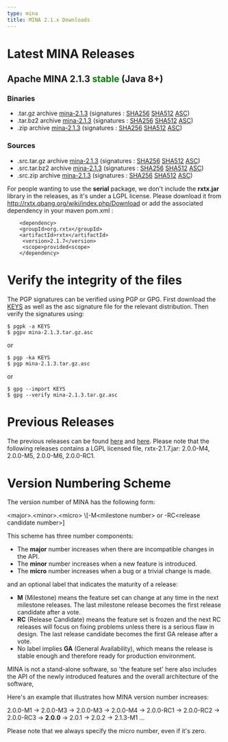 ```yaml
---
type: mina
title: MINA 2.1.x Downloads
---
```


# Latest MINA Releases

## Apache MINA 2.1.3 <font color="green">stable</font> (Java 8+)

### Binaries

* .tar.gz archive [mina-2.1.3](https://www.apache.org/dyn/closer.lua/mina/mina/2.1.3/apache-mina-2.1.3-bin.tar.gz) (signatures : [SHA256](https://www.apache.org/dist/mina/mina/2.1.3/apache-mina-2.1.3-bin.tar.gz.sha256) [SHA512](https://www.apache.org/dist/mina/mina/2.1.3/apache-mina-2.1.3-bin.tar.gz.sha512) [ASC](https://www.apache.org/dist/mina/mina/2.1.3/apache-mina-2.1.3-bin.tar.gz.asc))
* .tar.bz2 archive [mina-2.1.3](https://www.apache.org/dyn/closer.lua/mina/mina/2.1.3/apache-mina-2.1.3-bin.tar.bz2) (signatures : [SHA256](https://www.apache.org/dist/mina/mina/2.1.3/apache-mina-2.1.3-bin.tar.bz2.sha256) [SHA512](https://www.apache.org/dist/mina/mina/2.1.3/apache-mina-2.1.3-bin.tar.bz2.sha512) [ASC](https://www.apache.org/dist/mina/mina/2.1.3/apache-mina-2.1.3-bin.tar.bz2.asc))
* .zip archive [mina-2.1.3](https://www.apache.org/dyn/closer.lua/mina/mina/2.1.3/apache-mina-2.1.3-bin.zip) (signatures : [SHA256](https://www.apache.org/dist/mina/mina/2.1.3/apache-mina-2.1.3-bin.zip.sha256) [SHA512](https://www.apache.org/dist/mina/mina/2.1.3/apache-mina-2.1.3-bin.zip.sha512) [ASC](https://www.apache.org/dist/mina/mina/2.1.3/apache-mina-2.1.3-bin.zip.asc))

### Sources

* .src.tar.gz archive [mina-2.1.3](https://www.apache.org/dyn/closer.lua/mina/mina/2.1.3/apache-mina-2.1.3-src.tar.gz) (signatures : [SHA256](https://www.apache.org/dist/mina/mina/2.1.3/apache-mina-2.1.3-src.tar.gz.sha256) [SHA512](https://www.apache.org/dist/mina/mina/2.1.3/apache-mina-2.1.3-src.tar.gz.sha512) [ASC](https://www.apache.org/dist/mina/mina/2.1.3/apache-mina-2.1.3-src.tar.gz.asc))
* .src.tar.bz2 archive [mina-2.1.3](https://www.apache.org/dyn/closer.lua/mina/mina/2.1.3/apache-mina-2.1.3-src.tar.bz2) (signatures : [SHA256](https://www.apache.org/dist/mina/mina/2.1.3/apache-mina-2.1.3-src.tar.bz2.sha256) [SHA512](https://www.apache.org/dist/mina/mina/2.1.3/apache-mina-2.1.3-src.tar.bz2.sha512) [ASC](https://www.apache.org/dist/mina/mina/2.1.3/apache-mina-2.1.3-src.tar.bz2.asc))
* .src.zip archive [mina-2.1.3](https://www.apache.org/dyn/closer.lua/mina/mina/2.1.3/apache-mina-2.1.3-src.zip) (signatures : [SHA256](https://www.apache.org/dist/mina/mina/2.1.3/apache-mina-2.1.3-src.zip.sha256) [SHA512](https://www.apache.org/dist/mina/mina/2.1.3/apache-mina-2.1.3-src.zip.sha512) [ASC](https://www.apache.org/dist/mina/mina/2.1.3/apache-mina-2.1.3-src.zip.asc))

<div class="note" markdown="1">
    For people wanting to use the <strong>serial</strong> package, we don't include the <strong>rxtx.jar</strong> library in the releases, as it's under a LGPL license. Please download it from <a href="http://rxtx.qbang.org/wiki/index.php/Download" class="external-link" rel="nofollow">http://rxtx.qbang.org/wiki/index.php/Download</a> or add the associated dependency in your maven pom.xml :

        <dependency>
        <groupId>org.rxtx</groupId>
        <artifactId>rxtx</artifactId>
         <version>2.1.7</version>
         <scope>provided<scope>
        </dependency>
</div>

# Verify the integrity of the files

The PGP signatures can be verified using PGP or GPG. First download the [KEYS](https://www.apache.org/dist/mina/KEYS) as well as the asc signature file for the relevant distribution. Then verify the signatures using:

    $ pgpk -a KEYS
    $ pgpv mina-2.1.3.tar.gz.asc

or

    $ pgp -ka KEYS
    $ pgp mina-2.1.3.tar.gz.asc
    
or

    $ gpg --import KEYS
    $ gpg --verify mina-2.1.3.tar.gz.asc


# Previous Releases

The previous releases can be found [here](https://archive.apache.org/dist/mina/) and [here](https://archive.apache.org/dist/mina/mina/). Please note that the following releases contains a LGPL licensed file, rxtx-2.1.7.jar: 2.0.0-M4, 2.0.0-M5, 2.0.0-M6, 2.0.0-RC1.

# Version Numbering Scheme

The version number of MINA has the following form:

<div class="info" markdown="1">
    &lt;major>.&lt;minor>.&lt;micro> \[-M&lt;milestone number> or -RC&lt;release candidate number>]
</div>

This scheme has three number components:

* The __major__ number increases when there are incompatible changes in the API.
* The __minor__ number increases when a new feature is introduced.
* The __micro__ number increases when a bug or a trivial change is made.

and an optional label that indicates the maturity of a release:

* __M__ (Milestone) means the feature set can change at any time in the next milestone releases. The last milestone release becomes the first release candidate after a vote.
* __RC__ (Release Candidate) means the feature set is frozen and the next RC releases will focus on fixing problems unless there is a serious flaw in design. The last release candidate becomes the first GA release after a vote.
* No label implies __GA__ (General Availability), which means the release is stable enough and therefore ready for production environment.

MINA is not a stand-alone software, so 'the feature set' here also includes the API of the newly introduced features and the overall architecture of the software,

Here's an example that illustrates how MINA version number increases:

<div class="info" markdown="1">
    2.0.0-M1 -> 2.0.0-M3 -> 2.0.0-M3 -> 2.0.0-M4 ->  2.0.0-RC1 -> 2.0.0-RC2 -> 2.0.0-RC3 -> <strong>2.0.0</strong> -> 2.0.1 -> 2.0.2 -> 2.1.3-M1 ...
</div>

Please note that we always specify the micro number, even if it's zero.
